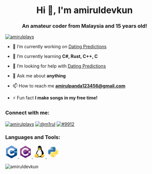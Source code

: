 <h1 align="center">Hi 👋, I'm amiruldevkun</h1>
<h3 align="center">An amateur coder from Malaysia and 15 years old!</h3>

<p align="left"> <a href="https://twitter.com/amirulplays" target="blank"><img src="https://img.shields.io/twitter/follow/amirulplays?logo=twitter&style=for-the-badge" alt="amirulplays" /></a> </p>

- 🔭 I’m currently working on [Dating Predictions](https://github.com/amiruldevkun/Dating-Prediction)

- 🌱 I’m currently learning **C#, Rust, C++, C**

- 🤝 I’m looking for help with [Dating Predictions](https://github.com/amiruldevkun/Dating-Prediction)

- 💬 Ask me about **anything**

- 📫 How to reach me **amirulpanda123456@gmail.com**

- ⚡ Fun fact **I make songs in my free time!**

<h3 align="left">Connect with me:</h3>
<p align="left">
<a href="https://twitter.com/amirulplays" target="blank"><img align="center" src="https://raw.githubusercontent.com/rahuldkjain/github-profile-readme-generator/master/src/images/icons/Social/twitter.svg" alt="amirulplays" height="30" width="40" /></a>
<a href="https://www.youtube.com/c/@m1rul" target="blank"><img align="center" src="https://raw.githubusercontent.com/rahuldkjain/github-profile-readme-generator/master/src/images/icons/Social/youtube.svg" alt="@m1rul" height="30" width="40" /></a>
<a href="https://discord.gg/#9912" target="blank"><img align="center" src="https://raw.githubusercontent.com/rahuldkjain/github-profile-readme-generator/master/src/images/icons/Social/discord.svg" alt="#9912" height="30" width="40" /></a>
</p>

<h3 align="left">Languages and Tools:</h3>
<p align="left"> <a href="https://www.w3schools.com/cpp/" target="_blank" rel="noreferrer"> <img src="https://raw.githubusercontent.com/devicons/devicon/master/icons/cplusplus/cplusplus-original.svg" alt="cplusplus" width="40" height="40"/> </a> <a href="https://www.w3schools.com/cs/" target="_blank" rel="noreferrer"> <img src="https://raw.githubusercontent.com/devicons/devicon/master/icons/csharp/csharp-original.svg" alt="csharp" width="40" height="40"/> </a> <a href="https://www.linux.org/" target="_blank" rel="noreferrer"> <img src="https://raw.githubusercontent.com/devicons/devicon/master/icons/linux/linux-original.svg" alt="linux" width="40" height="40"/> </a> <a href="https://www.python.org" target="_blank" rel="noreferrer"> <img src="https://raw.githubusercontent.com/devicons/devicon/master/icons/python/python-original.svg" alt="python" width="40" height="40"/> </a> </p>

<p><img align="center" src="https://github-readme-streak-stats.herokuapp.com/?user=amiruldevkun&theme=dark" alt="amiruldevkun" /></p>
